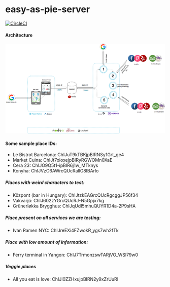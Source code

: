 # easy-as-pie-server

[![CircleCI](https://circleci.com/gh/chadhamre/easyaspie-server.svg?style=svg&circle-token=0535bedf2f6aeb24aed7da799e7b0fcf7aff0270)](https://circleci.com/gh/chadhamre/easyaspie-server)

#### Architecture

![Diagram](https://github.com/chadhamre/easyaspie-server/blob/develop/architecture.png "Architecture")

#### Some sample place IDs:

* Le Bistrot Barcelona: ChIJuT9kTBKjpBIRNSy1Grt_ge4
* Market Cuina: ChIJt7oioxejpBIRyRGWOMn0XaE
* Cera 23: ChIJO9Q5t1-ipBIR6j1w_MTknys
* Konyha: ChIJVzC6AWrcQUcRallG8lBArlo

##### Places with weird characters to test:

* Központ (bar in Hungary): ChIJtzkEAGrcQUcRgcggJP56f34
* Vakvarjú: ChIJ602zYGrcQUcRJ-N5Gpjx7kg
* Grünerløkka Brygghus: ChIJqUdI5mhuQUYR1D4a-2P9sHA

##### Place present on all services we are testing:

* Ivan Ramen NYC: ChIJreEXi4FZwokR_ygs7wh2fTk

##### Place with low amount of information:

* Ferry terminal in Yangon: ChIJ7TrmonzswTARjVO_WSl79w0

##### Veggie places

* All you eat is love: ChIJl0ZZHxujpBIRN2y9xZrUuRI
